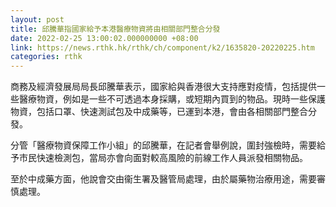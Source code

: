 ```yaml
---
layout: post
title: 邱騰華指國家給予本港醫療物資將由相關部門整合分發
date: 2022-02-25 13:00:02.000000000 +08:00
link: https://news.rthk.hk/rthk/ch/component/k2/1635820-20220225.htm
categories: rthk
---
```


商務及經濟發展局局長邱騰華表示，國家給與香港很大支持應對疫情，包括提供一些醫療物資，例如是一些不可透過本身採購，或短期內買到的物品。現時一些保護物資，包括口罩、快速測試包及中成藥等，已運到本港，會由各相關部門整合分發。

分管「醫療物資保障工作小組」的邱騰華，在記者會舉例說，圍封強檢時，需要給予市民快速檢測包，當局亦會向面對較高風險的前線工作人員派發相關物品。

至於中成藥方面，他說會交由衞生署及醫管局處理，由於屬藥物治療用途，需要審慎處理。

